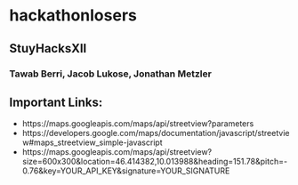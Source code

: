 # hackathonlosers
StuyHacksXII
---
### Tawab Berri, Jacob Lukose, Jonathan Metzler

## Important Links:
<ul>
<li> https://maps.googleapis.com/maps/api/streetview?parameters </li>
<li> https://developers.google.com/maps/documentation/javascript/streetview#maps_streetview_simple-javascript </li>
<li> https://maps.googleapis.com/maps/api/streetview?size=600x300&location=46.414382,10.013988&heading=151.78&pitch=-0.76&key=YOUR_API_KEY&signature=YOUR_SIGNATURE </li>
</ul>
